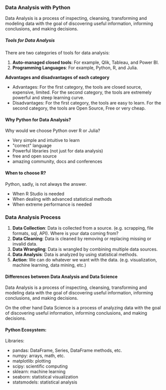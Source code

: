 ### Data Analysis with Python

Data Analysis is a process of inspecting, cleansing, transforming and modeling data with the goal of discovering useful information, informing conclusions, and making decisions.

##### Tools for Data Analysis
There are two categories of tools for data analysis:
1. **Auto-managed closed tools**: For example, Qlik, Tableau, and Power BI.
2. **Programming Languages**: For example, Python, R, and Julia.
  
**Advantages and disadvantages of each category**

- Advantages:
For the first category, the tools are closed source, expensive, limited.
For the second category, the tools are extremely powerful and steep learning curve.
- Disadvantages:
For the first category, the tools are easy to learn.
For the second category, the tools are Open Source, Free or very cheap.

#### Why Python for Data Analysis?
Why would we choose Python over R or Julia?

- Very simple and intuitive to learn
- "correct" language
- Powerful libraries (not just for data analysis)
- free and open source
- amazing community, docs and conferences

#### When to choose R?
Python, sadly, is not always the answer.

- When R Studio is needed
- When dealing with advanced statistical methods
- When extreme performance is needed

### Data Analysis Process
1. **Data Collection**: Data is collected from a source. (e.g. scrapping, file formats, sql, API). Where is your data coming from?
2. **Data Cleaning**: Data is cleaned by removing or replacing missing or invalid data.
3. **Data Wrangling**: Data is wrangled by combining multiple data sources.
4. **Data Analysis**: Data is analyzed by using statistical methods.
5. **Action**: We can do whatever we want with the data. (e.g. visualization, machine learning, data mining, etc.)


#### Differences between Data Analysis and Data Science

Data Analysis is a process of inspecting, cleansing, transforming and modeling data with the goal of discovering useful information, informing conclusions, and making decisions.

On the other hand Data Science is a process of analyzing data with the goal of discovering useful information, informing conclusions, and making decisions.

#### Python Ecosystem:
Libraries:
- pandas: DataFrame, Series, DataFrame methods, etc.
- numpy: arrays, math, etc.
- matplotlib: plotting
- scipy: scientific computing
- sklearn: machine learning
- seaborn: statistical visualization
- statsmodels: statistical analysis
